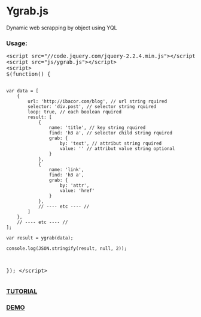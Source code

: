 # Ygrab.js
Dynamic web scrapping by object using YQL

<h3>Usage:</h3>
<pre>&lt;script src="//code.jquery.com/jquery-2.2.4.min.js"&gt;&lt;/script&gt;
&lt;script src="js/ygrab.js"&gt;&lt;/script&gt;
&lt;script&gt;        
$(function() {

    var data = [
        {
            url: 'http://ibacor.com/blog', // url string rquired
            selector: 'div.post', // selector string rquired
            loop: true, // each boolean rquired
            result: [
                {
                    name: 'title', // key string rquired
                    find: 'h3 a', // selector child string rquired
                    grab: {
                        by: 'text', // attribut string rquired
                        value: '' // attribut value string optional
                    }
                },
                {
                    name: 'link',
                    find: 'h3 a',
                    grab: {
                        by: 'attr',
                        value: 'href'
                    }
                },
                // ---- etc ---- //
            ]
        },
        // ---- etc ---- //
    ];
    
    var result = ygrab(data);
    
    console.log(JSON.stringify(result, null, 2));
    
});
&lt;/script&gt;</pre>

<h3><a href="http://ibacor.com/demo/ygrabjs-dynamic-web-scrapping-by-object-using-yql">TUTORIAL</a></h3>
<h3><a href="http://ibacor.com/tools/web-scraping-generator">DEMO</a></h3>
